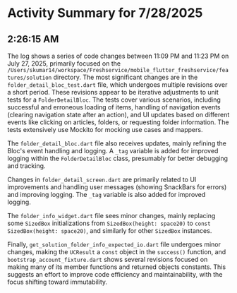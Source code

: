 # Activity Summary for 7/28/2025

## 2:26:15 AM
The log shows a series of code changes between 11:09 PM and 11:23 PM on July 27, 2025, primarily focused on the `/Users/skumar14/workspace/Freshservice/mobile_flutter_freshservice/features/solution` directory.  The most significant changes are in the `folder_detail_bloc_test.dart` file, which undergoes multiple revisions over a short period. These revisions appear to be iterative adjustments to unit tests for a `FolderDetailBloc`.  The tests cover various scenarios, including successful and erroneous loading of items, handling of navigation events (clearing navigation state after an action), and UI updates based on different events like clicking on articles, folders, or requesting folder information. The tests extensively use Mockito for mocking use cases and mappers.


The `folder_detail_bloc.dart` file also receives updates, mainly refining the Bloc's event handling and logging. A  `_tag` variable is added for improved logging within the `FolderDetailBloc` class, presumably for better debugging and tracking.


Changes in `folder_detail_screen.dart` are primarily related to UI improvements and handling user messages (showing SnackBars for errors) and improving logging. The `_tag` variable is also added for improved logging.


The `folder_info_widget.dart` file sees minor changes, mainly replacing some `SizedBox` initializations from `SizedBox(height: space20)` to `const SizedBox(height: space20)`, and similarly for other `SizedBox` instances.


Finally, `get_solution_folder_info_expected_io.dart` file undergoes minor changes, making the `UCResult` a `const` object in the `success()` function, and `bootstrap_account_fixture.dart`  shows several revisions focused on making many of its member functions and returned objects constants. This suggests an effort to improve code efficiency and maintainability, with the focus shifting toward immutability.
